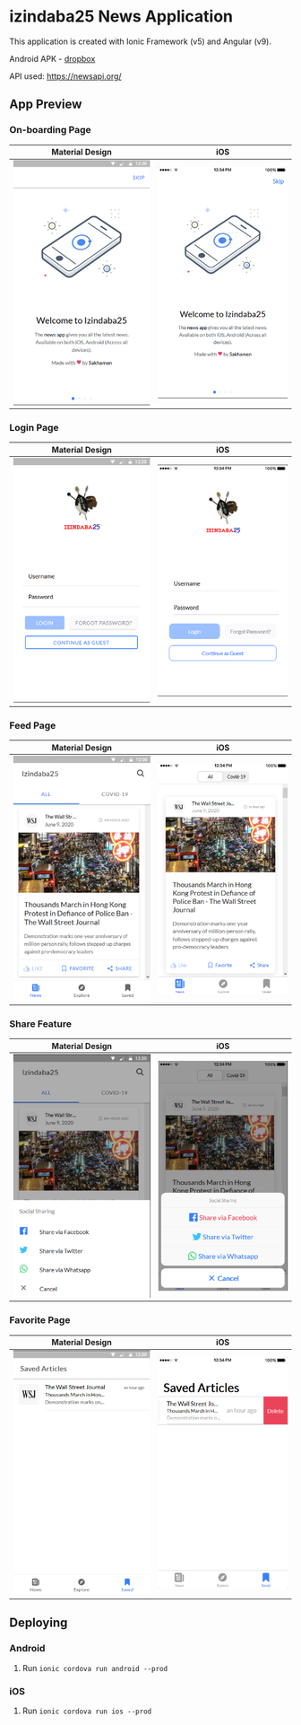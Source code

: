 # izindaba25 News Application

This application is created with Ionic Framework (v5) and Angular (v9).

Android APK - [dropbox](https://www.dropbox.com/s/gavq4edbkt4l564/Izindaba25.apk?dl=0)

API used: https://newsapi.org/

## App Preview


### On-boarding Page

| Material Design  | iOS  |
| -----------------| -----|
| ![Android Menu](/resources/screenshots/android-welcome.png) | ![iOS Menu](/resources/screenshots/ios-welcome.png) |

### Login Page

| Material Design  | iOS  |
| -----------------| -----|
| ![Android Menu](/resources/screenshots/android-login.png) | ![iOS Menu](/resources/screenshots/ios-login.png) |

### Feed Page

| Material Design  | iOS  |
| -----------------| -----|
| ![Android Schedule](/resources/screenshots/android-feed.png) | ![iOS Schedule](/resources/screenshots/ios-feed.png) |

### Share Feature

| Material Design  | iOS  |
| -----------------| -----|
| ![Android Schedule](/resources/screenshots/android-share.png) | ![iOS Schedule](/resources/screenshots/ios-share.png) |

### Favorite Page

| Material Design  | iOS  |
| -----------------| -----|
| ![Android Speakers](/resources/screenshots/android-favorite.png) | ![iOS Speakers](/resources/screenshots/ios-favorite.png) |


## Deploying

### Android

1. Run `ionic cordova run android --prod`

### iOS

1. Run `ionic cordova run ios --prod`
